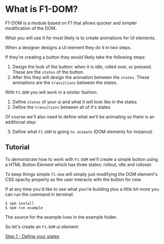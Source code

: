 # What is F1-DOM?

F1-DOM is a module based on F1 that allows quicker and simpler modification of the DOM.

What you will use it for most likely is to create animations for UI elements.

When a designer designs a UI element they do it in two steps. 

If they're creating a button they would likely take the following steps:

1. Design the look of the button: when it is idle, rolled over, or pressed. These are the `states` of the button.
2. After this they will design the animation between the `states`. These animations are the `transitions` between the states.

With `F1-DOM` you will work in a similar fashion:

1. Define `states` of your ui and what it will look like in the states
2. Define the `transitions` between all of it's states

Of course we'll also need to define what we'll be animating so there is an additional step:

3. Define what `F1-DOM` is going `to animate` (DOM elements for instance)

## Tutorial

To demonstrate how to work with `F1-DOM` we'll create a simple button using a HTML Button Element which has three states: rollout, idle and rollover.

To keep things simple `f1-dom` will simply just modifying the DOM element's CSS opacity property as the user interacts with the button for now.

If at any time you'd like to see what you're building plus a little bit more you can run the command in terminal:
```
$ npm install
$ npm run example
```

The source for the example lives in the example folder.

So let's create an `F1-DOM` ui element: 

[Step 1 - Define your states](step1.md)
